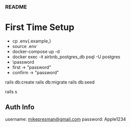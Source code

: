 ### README
# First Time Setup
  - cp .env{.example,}
  - source .env
  - docker-compose up -d
  - docker exec -it airbnb_postgres_db psql -U postgres
  - \password
  - first -> "password"
  - confirm -> "password"

  rails db:create
  rails db:migrate
  rails db:seed

  rails s

## Auth Info
username: mikepresman@gmail.com
password: Apple1234